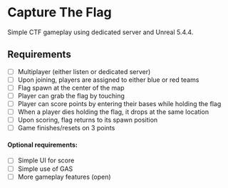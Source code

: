 # Capture The Flag

Simple CTF gameplay using dedicated server and Unreal 5.4.4.

## Requirements
- [ ] Multiplayer (either listen or dedicated server)
- [ ] Upon joining, players are assigned to either blue or red teams
- [ ] Flag spawn at the center of the map
- [ ] Player can grab the flag by touching
- [ ] Player can score points by entering their bases while holding the flag
- [ ] When a player dies holding the flag, it drops at the same location
- [ ] Upon scoring, flag returns to its spawn position
- [ ] Game finishes/resets on 3 points

#### Optional requirements:
- [ ] Simple UI for score
- [ ] Simple use of GAS
- [ ] More gameplay features (open)
